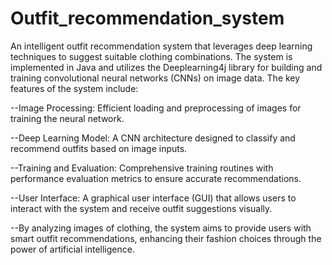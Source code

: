 # Outfit_recommendation_system

An intelligent outfit recommendation system that leverages deep learning techniques to suggest suitable clothing combinations. The system is implemented in Java and utilizes the Deeplearning4j library for building and training convolutional neural networks (CNNs) on image data. The key features of the system include:

--Image Processing: Efficient loading and preprocessing of images for training the neural network.

--Deep Learning Model: A CNN architecture designed to classify and recommend outfits based on image inputs.

--Training and Evaluation: Comprehensive training routines with performance evaluation metrics to ensure accurate recommendations.

--User Interface: A graphical user interface (GUI) that allows users to interact with the system and receive outfit suggestions visually.

--By analyzing images of clothing, the system aims to provide users with smart outfit recommendations, enhancing their fashion choices through the power of artificial intelligence.
